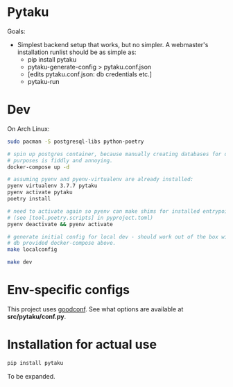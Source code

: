# Pytaku

Goals:

- Simplest backend setup that works, but no simpler.
  A webmaster's installation runlist should be as simple as:
  + pip install pytaku
  + pytaku-generate-config > pytaku.conf.json
  + [edits pytaku.conf.json: db credentials etc.]
  + pytaku-run


# Dev

On Arch Linux:

```sh
sudo pacman -S postgresql-libs python-poetry

# spin up postgres container, because manually creating databases for dev
# purposes is fiddly and annoying.
docker-compose up -d

# assuming pyenv and pyenv-virtualenv are already installed:
pyenv virtualenv 3.7.7 pytaku
pyenv activate pytaku
poetry install

# need to activate again so pyenv can make shims for installed entrypoints:
# (see [tool.poetry.scripts] in pyproject.toml)
pyenv deactivate && pyenv activate

# generate initial config for local dev - should work out of the box with the
# db provided docker-compose above.
make localconfig

make dev
```

# Env-specific configs

This project uses [goodconf](https://github.com/lincolnloop/goodconf).
See what options are available at **src/pytaku/conf.py**.

# Installation for actual use

```sh
pip install pytaku
```

To be expanded.
